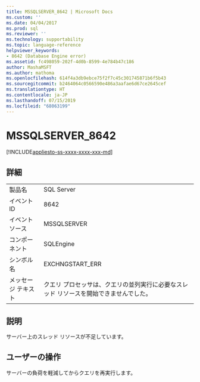 ```yaml
---
title: MSSQLSERVER_8642 | Microsoft Docs
ms.custom: ''
ms.date: 04/04/2017
ms.prod: sql
ms.reviewer: ''
ms.technology: supportability
ms.topic: language-reference
helpviewer_keywords:
- 8642 (Database Engine error)
ms.assetid: fc498059-202f-4d0b-8599-4e784b47c186
author: MashaMSFT
ms.author: mathoma
ms.openlocfilehash: 614f4a3db9ebce75f2f7c45c301745871b6f5b43
ms.sourcegitcommit: b2464064c0566590e486a3aafae6d67ce2645cef
ms.translationtype: HT
ms.contentlocale: ja-JP
ms.lasthandoff: 07/15/2019
ms.locfileid: "68063199"
---
```

# <a name="mssqlserver8642"></a>MSSQLSERVER_8642
[!INCLUDE[appliesto-ss-xxxx-xxxx-xxx-md](../../includes/appliesto-ss-xxxx-xxxx-xxx-md.md)]
  
## <a name="details"></a>詳細  
  
|||  
|-|-|  
|製品名|SQL Server|  
|イベント ID|8642|  
|イベント ソース|MSSQLSERVER|  
|コンポーネント|SQLEngine|  
|シンボル名|EXCHNGSTART_ERR|  
|メッセージ テキスト|クエリ プロセッサは、クエリの並列実行に必要なスレッド リソースを開始できませんでした。|  
  
## <a name="explanation"></a>説明  
サーバー上のスレッド リソースが不足しています。  
  
## <a name="user-action"></a>ユーザーの操作  
サーバーの負荷を軽減してからクエリを再実行します。  
  
